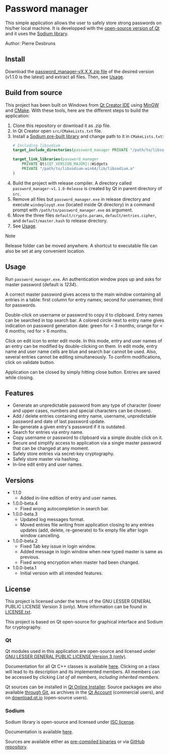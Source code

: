 # Password manager

This simple application allows the user to safely store strong passwords on his/her local machine. It is developped with the [open-source version of Qt](https://www.qt.io/download-open-source) and it uses the [Sodium library](https://doc.libsodium.org/).

Author: Pierre Desbruns

## Install
Download the [password_manager-vX.X.X.zip file](https://github.com/PierreDesbruns/password_manager/releases/tag/v1.1.0) of the desired version (v1.1.0 is the latest) and extract all files.
Then, see [Usage](#usage).

## Build from source
This project has been built on Windows from [Qt Creator IDE](https://www.qt.io/product/development-tools) using [MinGW](https://sourceforge.net/projects/mingw/) and [CMake](https://cmake.org/). With these tools, here are the different steps to build the application:
1. Clone this repository or download it as .zip file.
2. In Qt Creator open `src/CMakeLists.txt` file.
3. Install a [Sodium pre-built library](https://download.libsodium.org/libsodium/releases/) and change path to it in `CMakeLists.txt`:
	```cmake
	# Including libsodium
	target_include_directories(password_manager PRIVATE "/path/to/libsodium-win64/include")

	target_link_libraries(password_manager
		PRIVATE Qt${QT_VERSION_MAJOR}::Widgets
		PRIVATE "/path/to/libsodium-win64/lib/libsodium.a"
	)
	```
3. Build the project with release compiler. A directory called `password_manager-v1.1.0-Release` is created by Qt in parent directory of `src`.
4. Remove all files but `password_manager.exe` in release directory and execute `windeployqt.exe` (located inside Qt directory) in a command prompt with `/path/to/password_manager.exe` as argument.
5. Move the three files `default/crypto.params`, `default/entries.cipher`, and `default/master.hash` to release directory.
6. See [Usage](#usage).

> [!NOTE]
> Release folder can be moved anywhere. A shortcut to executable file can also be set at any convenient location.

## Usage
Run `password_manager.exe`. An authentication window pops up and asks for master password (default is *1234*).

A correct master password gives access to the main window containing all entries in a table: first column for entry names; second for usernames; third for passwords.

Double-click on username or password to copy it to clipboard. Entry names can be searched in top search bar. A colored circle next to entry name gives indication on password generation date: green for \< 3 months; orange for \< 6 months; red for \> 6 months.

Click on edit icon to enter edit mode. In this mode, entry and user names of an entry can be modified by double-clicking on them. In edit mode, entry name and user name cells are blue and search bar cannot be used. Also, several entries cannot be editing simultaneously. To confirm modifications, click on validate button.

Application can be closed by simply hitting close button. Entries are saved while closing.

## Features
- Generate an unpredictable password from any type of character (lower and upper cases, numbers and special characters can be chosen).
- Add / delete entries containing entry name, username, unpredictable password and date of last password update.
- Re-generate a given entry's password if it is outdated.
- Search for entries via entry name.
- Copy username or password to clipboard via a simple double click on it.
- Secure and simplify access to application via a single master password that can be changed at any moment.
- Safely store entries via secret-key cryptography.
- Safely store master via hashing.
- In-line edit entry and user names.

## Versions
- 1.1.0
	- Added in-line edition of entry and user names.
- 1.0.0-beta.4
	- Fixed wrong autocompletion in search bar.
- 1.0.0-beta.3
	- Updated log messages format.
	- Moved entries file writing from application closing to any entries updates (add, delete, re-generate) to fix empty file after login window cancelling.
- 1.0.0-beta.2
	- Fixed Tab key issue in login window.
	- Added message in login window when new typed master is same as previous.
	- Fixed wrong encryption when master had been changed.
- 1.0.0-beta.1
	- Initial version with all intended features.
	
## License
This project is licensed under the terms of the GNU LESSER GENERAL PUBLIC LICENSE Version 3 (only). More information can be found in [LICENSE.txt](LICENSE.txt).

This project is based on Qt open-source for graphical interface and Sodium for cryptography.

### Qt
Qt modules used in this application are open-source and licensed under [GNU LESSER GENERAL PUBLIC LICENSE Version 3 (only)](https://www.gnu.org/licenses/lgpl-3.0.en.html).

Documentation for all Qt C++ classes is available [here](https://doc.qt.io/qt-6/classes.html). Clicking on a class will lead to its description and its implemented members. All members can be accessed by clicking *List of all members, including inherited members*.

Qt sources can be installed in [Qt Online Installer](https://doc.qt.io/qt-6/get-and-install-qt.html). Source packages are also available [through Git](https://doc.qt.io/qt-6/getting-sources-from-git.html), as archives in the [Qt Account](https://login.qt.io/login) (commercial users), and on [download.qt.io](https://download.qt.io/) (open-source users).

### Sodium
Sodium library is open-source and licensed under [ISC license](https://en.wikipedia.org/wiki/ISC_license).

Documentation is available [here](https://doc.libsodium.org/).

Sources are available either as [pre-compiled binaries](https://download.libsodium.org/libsodium/releases/) or via [GitHub repository](https://github.com/jedisct1/libsodium).